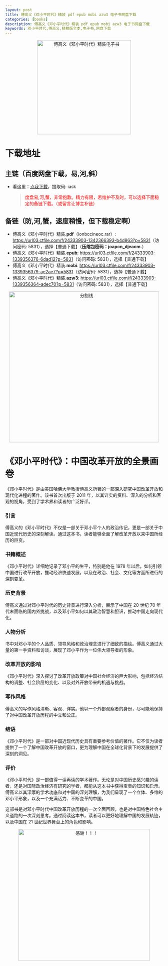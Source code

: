 ```yaml
---
layout: post
title: 傅高义《邓小平时代》精装 pdf epub mobi azw3 电子书网盘下载
categories: [books]
description: 傅高义《邓小平时代》精装 pdf epub mobi azw3 电子书网盘下载
keywords: 邓小平时代,傅高义,精校版全本,电子书,网盘下载
---
```


<div align="center"><img src="https://qweree.cn/wp-content/uploads/2024/08/deng-xiao-ping-shi-dai-tuya.jpg" alt="傅高义《邓小平时代》精装电子书" width="300px" height="auto"></div>

# 下载地址

## 主链（百度网盘下载，易,河,斜）

- 看这里：[点我下载](https://pan.baidu.com/s/1iMXUbSbtZQZjDcqDmnWUyw?pwd=iask)，提取码: iask

  > <p style="color:red" >度盘易,河,蟹，非常抱歉。精力有限，若维护不及时，可以选择下面稳定的备链下载。（或留言让博主补链）</p>

## 备链（防,河,蟹，速度稍慢，但下载稳定啊）

- 傅高义《邓小平时代》精装.**pdf**（ionbccineoc.rar）: <https://url03.ctfile.com/f/24333903-1342366393-b4d863?p=5831>（访问密码: 5831），选择【普通下载】（**压缩包密码：joapcn_djeacm.**）
- 傅高义《邓小平时代》精装.**epub**: <https://url03.ctfile.com/f/24333903-1339356376-6dad12?p=5831>（访问密码: 5831），选择【普通下载】
- 傅高义《邓小平时代》精装.**mobi**: <https://url03.ctfile.com/f/24333903-1339356379-ae2ae7?p=5831>（访问密码: 5831），选择【普通下载】
- 傅高义《邓小平时代》精装.**azw3**: <https://url03.ctfile.com/f/24333903-1339356364-adec70?p=5831>（访问密码: 5831），选择【普通下载】

<div align="center"><img src="https://pic.imgdb.cn/item/6612476468eb935713c85291.gif" alt="分割线" width="480px" height="auto"/></div>

# 《邓小平时代》：中国改革开放的全景画卷

《邓小平时代》是由美国哈佛大学教授傅高义所著的一部深入研究中国改革开放和现代化进程的著作。该书首次出版于 2011 年，以其详实的资料、深入的分析和客观的视角，受到了学术界和读者的广泛好评。

### 引言

傅高义的《邓小平时代》不仅是一部关于邓小平个人的政治传记，更是一部关于中国近现代历史的深刻解读。通过这本书，读者能够全面了解改革开放以来中国所经历的巨变。

### 书籍概述

《邓小平时代》详细地记录了邓小平的生平，特别是他在 1978 年以后，如何引领中国进行改革开放，推动经济快速发展，以及在政治、社会、文化等方面所进行的深刻变革。

### 历史背景

傅高义通过对邓小平时代的历史背景进行深入分析，展示了中国在 20 世纪 70 年代末面临的国内外挑战，以及邓小平如何以其政治智慧和胆识，推动中国走向现代化。

### 人物分析

书中对邓小平的个人品质、领导风格和政治理念进行了细致的描绘。傅高义通过大量的第一手资料和访谈，展现了邓小平作为一位伟大领导者的形象。

### 改革开放的影响

《邓小平时代》深入探讨了改革开放政策对中国社会经济的巨大影响，包括经济结构的调整、社会阶层的变化、以及对外开放带来的机遇与挑战。

### 写作风格

傅高义的写作风格清晰、客观、详实。他以一个外部观察者的身份，尽可能地保持了对中国改革开放历程的中立和公正。

### 结语

《邓小平时代》是一部对中国近现代历史具有重要参考价值的著作。它不仅为读者提供了一个了解中国改革开放的窗口，更为理解中国在全球化背景下的发展提供了深刻的洞见。

### 评价

《邓小平时代》是一部值得一读再读的学术著作。无论是对中国历史感兴趣的读者，还是对国际政治经济有研究的学者，都能从这本书中获得宝贵的知识和启示。傅高义以其深厚的学术功底和对中国的深刻理解，为我们呈现了一个立体、多维的邓小平形象，以及一个充满活力、不断变革的中国。

这部书是对邓小平时代中国改革开放历程的一次全面回顾，也是对中国特色社会主义道路的一次深刻思考。通过阅读这本书，读者可以更好地理解中国的发展轨迹，以及中国在 21 世纪世界舞台上的角色和影响。

<div align="center"><img src="https://pic.imgdb.cn/item/661246bf68eb935713c7f81c.gif" alt="感谢！！！" width="420px" height="auto"/></div>
